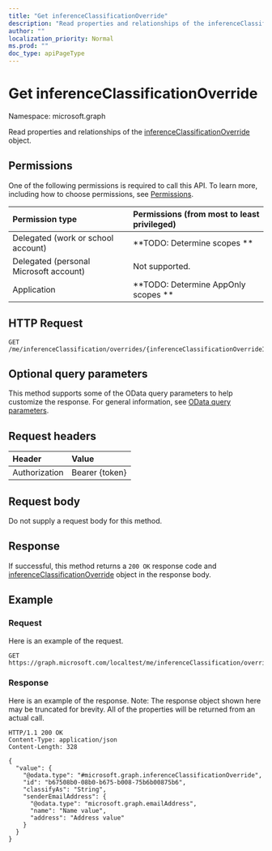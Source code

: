 ```yaml
---
title: "Get inferenceClassificationOverride"
description: "Read properties and relationships of the inferenceClassificationOverride object."
author: ""
localization_priority: Normal
ms.prod: ""
doc_type: apiPageType
---
```


# Get inferenceClassificationOverride

Namespace: microsoft.graph

Read properties and relationships of the [inferenceClassificationOverride](../resources/inferenceclassificationoverride.md) object.

## Permissions
One of the following permissions is required to call this API. To learn more, including how to choose permissions, see [Permissions](/concepts/permissions-reference.md).

|Permission type|Permissions (from most to least privileged)|
|:---|:---|
|Delegated (work or school account)|**TODO: Determine scopes **|
|Delegated (personal Microsoft account)|Not supported.|
|Application|**TODO: Determine AppOnly scopes **|

## HTTP Request
<!-- {
  "blockType": "ignored"
}
-->
``` http
GET /me/inferenceClassification/overrides/{inferenceClassificationOverrideId}
```

## Optional query parameters
This method supports some of the OData query parameters to help customize the response. For general information, see [OData query parameters](/graph/query-parameters).

## Request headers
|Header|Value|
|:---|:---|
|Authorization|Bearer {token}|

## Request body
Do not supply a request body for this method.

## Response
If successful, this method returns a `200 OK` response code and [inferenceClassificationOverride](../resources/inferenceclassificationoverride.md) object in the response body.

## Example

### Request
Here is an example of the request.
<!-- {
  "blockType": "request",
  "name": "get_inferenceclassificationoverride"
}
-->
``` http
GET https://graph.microsoft.com/localtest/me/inferenceClassification/overrides/{inferenceClassificationOverrideId}
```

### Response
Here is an example of the response. Note: The response object shown here may be truncated for brevity. All of the properties will be returned from an actual call.
<!-- {
  "blockType": "response",
  "truncated": true,
  "@odata.type": "microsoft.graph.inferenceClassificationOverride"
}
-->
``` http
HTTP/1.1 200 OK
Content-Type: application/json
Content-Length: 328

{
  "value": {
    "@odata.type": "#microsoft.graph.inferenceClassificationOverride",
    "id": "b67508b0-08b0-b675-b008-75b6b00875b6",
    "classifyAs": "String",
    "senderEmailAddress": {
      "@odata.type": "microsoft.graph.emailAddress",
      "name": "Name value",
      "address": "Address value"
    }
  }
}
```


